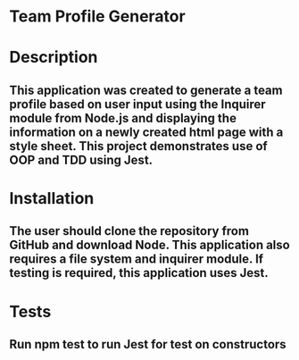 # Team Profile Generator

# Description

## This application was created to generate a team profile based on user input using the Inquirer module from Node.js and displaying the information on a newly created html page with a style sheet. This project demonstrates use of OOP and TDD using Jest.

# Installation

## The user should clone the repository from GitHub and download Node. This application also requires a file system and inquirer module. If testing is required, this application uses Jest.

# Tests

## Run npm test to run Jest for test on constructors
